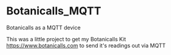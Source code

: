 # Botanicalls_MQTT
Botanicalls as a MQTT device

This was a little project to get my Botanicalls Kit https://www.botanicalls.com to send it's readings out via MQTT

